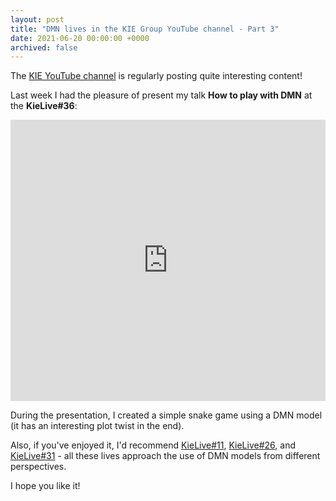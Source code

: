 ```yaml
---
layout: post
title: "DMN lives in the KIE Group YouTube channel - Part 3"
date: 2021-06-20 00:00:00 +0000
archived: false
---
```


The [KIE YouTube channel](https://www.youtube.com/channel/UCUjeymTM-TrwHs36388VRbw) is regularly posting quite interesting content!

Last week I had the pleasure of present my talk **How to play with DMN** at the **KieLive#36**:

<iframe width="100%" height="450" src="https://www.youtube.com/embed/HQHjrf3i91Q" frameborder="0" allow="accelerometer; autoplay; clipboard-write; encrypted-media; gyroscope; picture-in-picture" allowfullscreen></iframe>

During the presentation, I created a simple snake game using a DMN model (it has an interesting plot twist in the end).

Also, if you've enjoyed it, I'd recommend [KieLive#11](https://www.youtube.com/watch?v=66Q--bWibKQ), [KieLive#26](https://www.youtube.com/watch?v=E7JU0E5FN-w), and [KieLive#31](https://www.youtube.com/watch?v=WMnGDgVUwHQ) - all these lives approach the use of DMN models from different perspectives.

I hope you like it!
